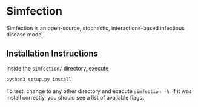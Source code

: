 # Simfection

Simfection is an open-source, stochastic, interactions-based infectious disease model. 

## Installation Instructions

Inside the `simfection/` directory, execute

```python
python3 setup.py install
```

To test, change to any other directory and execute `simfection -h`. If it was install correctly, you should see a list of available flags.
